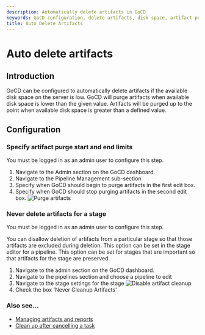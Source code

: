 ```yaml
---
description: Automatically delete artifacts in GoCD
keywords: GoCD configuration, delete artifacts, disk space, artifact purge, pipeline configuration, pipeline management, artifact management,  
title: Auto Delete Artifacts
---
```


# Auto delete artifacts

## Introduction

GoCD can be configured to automatically delete artifacts if the available disk space on the server is low. GoCD will purge artifacts when available disk space is lower than the given value. Artifacts will be purged up to the point when available disk space is greater than a defined value.

## Configuration

### Specify artifact purge start and end limits

You must be logged in as an admin user to configure this step.

1.  Navigate to the Admin section on the GoCD dashboard.
2.  Navigate to the Pipeline Management sub-section
3.  Specify when GoCD should begin to purge artifacts in the first edit box.
4.  Specify when GoCD should stop purging artifacts in the second edit box.
![Purge artifacts](../images/pipeline_management.png)

### Never delete artifacts for a stage

You must be logged in as an admin user to configure this step.

You can disallow deletion of artifacts from a particular stage so that those artifacts are excluded during deletion. This option can be set in the stage editor for a pipeline. This option can be set for stages that are important so that artifacts for the stage are preserved.

1.  Navigate to the admin section on the GoCD dashboard.
2.  Navigate to the pipelines section and choose a pipeline to edit
3.  Navigate to the stage settings for the stage
![Disable artifact cleanup](../images/artifact_disable_stage.png)
4.  Check the box 'Never Cleanup Artifacts'

### Also see...

-   [Managing artifacts and reports](managing_artifacts_and_reports.html)
-   [Clean up after cancelling a task](../../advanced_usage/dev_clean_up_when_cancel.html)
